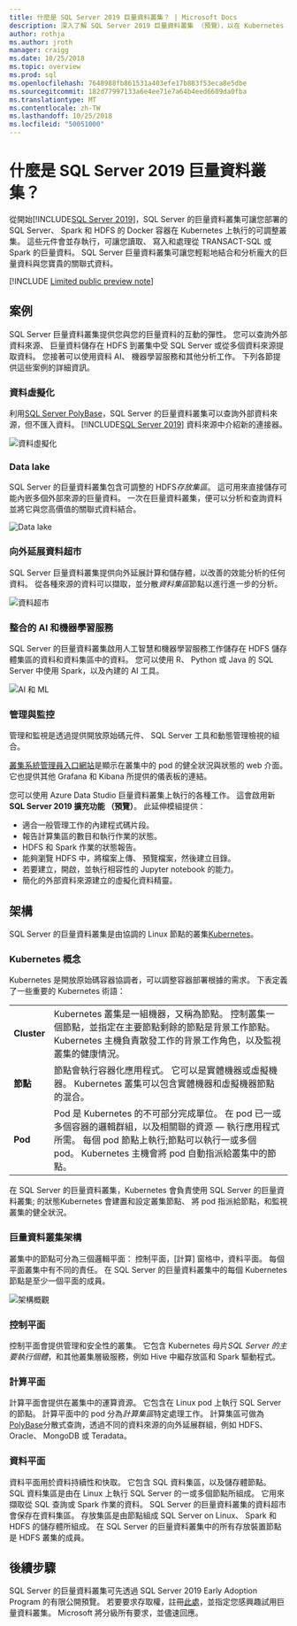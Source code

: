 ```yaml
---
title: 什麼是 SQL Server 2019 巨量資料叢集？ | Microsoft Docs
description: 深入了解 SQL Server 2019 巨量資料叢集 （預覽），以在 Kubernetes 上執行，並提供關聯式的向外延展選項和 HDFS 的資料。
author: rothja
ms.author: jroth
manager: craigg
ms.date: 10/25/2018
ms.topic: overview
ms.prod: sql
ms.openlocfilehash: 7648988fb861531a403efe17b883f53eca8e5dbe
ms.sourcegitcommit: 182d77997133a6e4ee71e7a64b4eed6609da0fba
ms.translationtype: MT
ms.contentlocale: zh-TW
ms.lasthandoff: 10/25/2018
ms.locfileid: "50051000"
---
```

# <a name="what-are-sql-server-2019-big-data-clusters"></a>什麼是 SQL Server 2019 巨量資料叢集？

從開始[!INCLUDE[SQL Server 2019](../includes/sssqlv15-md.md)]，SQL Server 的巨量資料叢集可讓您部署的 SQL Server、 Spark 和 HDFS 的 Docker 容器在 Kubernetes 上執行的可調整叢集。 這些元件會並存執行，可讓您讀取、 寫入和處理從 TRANSACT-SQL 或 Spark 的巨量資料。 SQL Server 巨量資料叢集可讓您輕鬆地結合和分析龐大的巨量資料與您寶貴的關聯式資料。

[!INCLUDE [Limited public preview note](../includes/big-data-cluster-preview-note.md)]

## <a name="scenarios"></a>案例

SQL Server 巨量資料叢集提供您與您的巨量資料的互動的彈性。 您可以查詢外部資料來源、 巨量資料儲存在 HDFS 到叢集中受 SQL Server 或從多個資料來源提取資料。 您接著可以使用資料 AI、 機器學習服務和其他分析工作。 下列各節提供這些案例的詳細資訊。

### <a name="data-virtualization"></a>資料虛擬化

利用[SQL Server PolyBase](../relational-databases/polybase/polybase-guide.md)，SQL Server 的巨量資料叢集可以查詢外部資料來源，但不匯入資料。 [!INCLUDE[SQL Server 2019](../includes/sssqlv15-md.md)] 資料來源中介紹新的連接器。

![資料虛擬化](media/big-data-cluster-overview/data-virtualization.png)

### <a name="data-lake"></a>Data lake

SQL Server 的巨量資料叢集包含可調整的 HDFS*存放集區*。 這可用來直接儲存可能內嵌多個外部來源的巨量資料。 一次在巨量資料叢集，便可以分析和查詢資料並將它與您高價值的關聯式資料結合。

![Data lake](media/big-data-cluster-overview/data-lake.png)

### <a name="scale-out-data-mart"></a>向外延展資料超市

SQL Server 巨量資料叢集提供向外延展計算和儲存體，以改善的效能分析的任何資料。 從各種來源的資料可以擷取，並分散*資料集區*節點以進行進一步的分析。

![資料超市](media/big-data-cluster-overview/data-mart.png)

### <a name="integrated-ai-and-machine-learning"></a>整合的 AI 和機器學習服務

SQL Server 的巨量資料叢集啟用人工智慧和機器學習服務工作儲存在 HDFS 儲存體集區的資料和資料集區中的資料。 您可以使用 R、 Python 或 Java 的 SQL Server 中使用 Spark，以及內建的 AI 工具。

![AI 和 ML](media/big-data-cluster-overview/ai-ml-spark.png)

### <a name="management-and-monitoring"></a>管理與監控

管理和監視是透過提供開放原始碼元件、 SQL Server 工具和動態管理檢視的組合。

[叢集系統管理員入口網站](cluster-admin-portal.md)是顯示在叢集中的 pod 的健全狀況與狀態的 web 介面。 它也提供其他 Grafana 和 Kibana 所提供的儀表板的連結。

您可以使用 Azure Data Studio 巨量資料叢集上執行的各種工作。 這會啟用新**SQL Server 2019 擴充功能 （預覽）**。 此延伸模組提供：

- 適合一般管理工作的內建程式碼片段。
- 報告計算集區的數目和執行作業的狀態。
- HDFS 和 Spark 作業的狀態報告。
- 能夠瀏覽 HDFS 中，將檔案上傳、 預覽檔案，然後建立目錄。
- 若要建立，開啟，並執行相容性的 Jupyter notebook 的能力。
- 簡化的外部資料來源建立的虛擬化資料精靈。

## <a id="architecture"></a> 架構

SQL Server 的巨量資料叢集是由協調的 Linux 節點的叢集[Kubernetes](https://kubernetes.io/docs/concepts/)。

### <a name="kubernetes-concepts"></a>Kubernetes 概念

Kubernetes 是開放原始碼容器協調者，可以調整容器部署根據的需求。 下表定義了一些重要的 Kubernetes 術語：

|||
|--|--|
| **Cluster** | Kubernetes 叢集是一組機器，又稱為節點。 控制叢集一個節點，並指定在主要節點剩餘的節點是背景工作節點。 Kubernetes 主機負責散發工作的背景工作角色，以及監視叢集的健康情況。 |
| **節點** | 節點會執行容器化應用程式。 它可以是實體機器或虛擬機器。 Kubernetes 叢集可以包含實體機器和虛擬機器節點的混合。 |
| **Pod** | Pod 是 Kubernetes 的不可部分完成單位。 在 pod 已一或多個容器的邏輯群組，以及相關聯的資源 — 執行應用程式所需。 每個 pod 節點上執行;節點可以執行一或多個 pod。 Kubernetes 主機會將 pod 自動指派給叢集中的節點。 |

在 SQL Server 的巨量資料叢集，Kubernetes 會負責使用 SQL Server 的巨量資料叢集; 的狀態Kubernetes 會建置和設定叢集節點、 將 pod 指派給節點，和監視叢集的健全狀況。

### <a name="big-data-clusters-architecture"></a>巨量資料叢集架構

叢集中的節點可分為三個邏輯平面： 控制平面，[計算] 窗格中，資料平面。 每個平面叢集中有不同的責任。 在 SQL Server 的巨量資料叢集中的每個 Kubernetes 節點是至少一個平面的成員。

![架構概觀](media/big-data-cluster-overview/architecture-diagram-planes.png)

### <a id="controlplane"></a> 控制平面

控制平面會提供管理和安全性的叢集。 它包含 Kubernetes 母片*SQL Server 的主要執行個體*，和其他叢集層級服務，例如 Hive 中繼存放區和 Spark 驅動程式。

### <a id="computeplane"></a> 計算平面

計算平面會提供在叢集中的運算資源。 它包含在 Linux pod 上執行 SQL Server 的節點。 計算平面中的 pod 分為*計算集區*特定處理工作。 計算集區可做為[PolyBase](../relational-databases/polybase/polybase-guide.md)分散式查詢，透過不同的資料來源的向外延展群組，例如 HDFS、 Oracle、 MongoDB 或 Teradata。

### <a id="dataplane"></a> 資料平面

資料平面用於資料持續性和快取。 它包含 SQL 資料集區，以及儲存體節點。  SQL 資料集區是由在 Linux 上執行 SQL Server 的一或多個節點所組成。 它用來擷取從 SQL 查詢或 Spark 作業的資料。 SQL Server 的巨量資料叢集的資料超市會保存在資料集區。 存放集區是由節點組成 SQL Server on Linux、 Spark 和 HDFS 的儲存體所組成。 在 SQL Server 的巨量資料叢集中的所有存放裝置節點是 HDFS 叢集的成員。

## <a name="next-steps"></a>後續步驟

SQL Server 的巨量資料叢集可先透過 SQL Server 2019 Early Adoption Program 的有限公開預覽。 若要要求存取權，註冊[此處](https://aka.ms/eapsignup)，並指定您感興趣試用巨量資料叢集。 Microsoft 將分級所有要求，並儘速回應。
